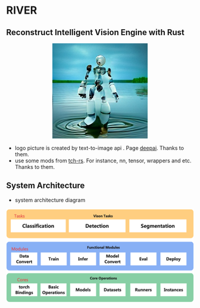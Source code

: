 # RIVER

## Reconstruct Intelligent Vision Engine with Rust

<p align="center">
 <img src="./docs/assets/robot-river.jpg">
</p>

- logo picture is created by text-to-image api . Page [deepai](https://deepai.org/machine-learning-model/text2img). Thanks to them.
- use some mods from [tch-rs](https://github.com/LaurentMazare/tch-rs). For instance,  nn, tensor, wrappers and etc. Thanks to them.
## System Architecture

- system architecture diagram

<p align="center">
 <img src="./docs/assets/sys-arch.png">
</p>